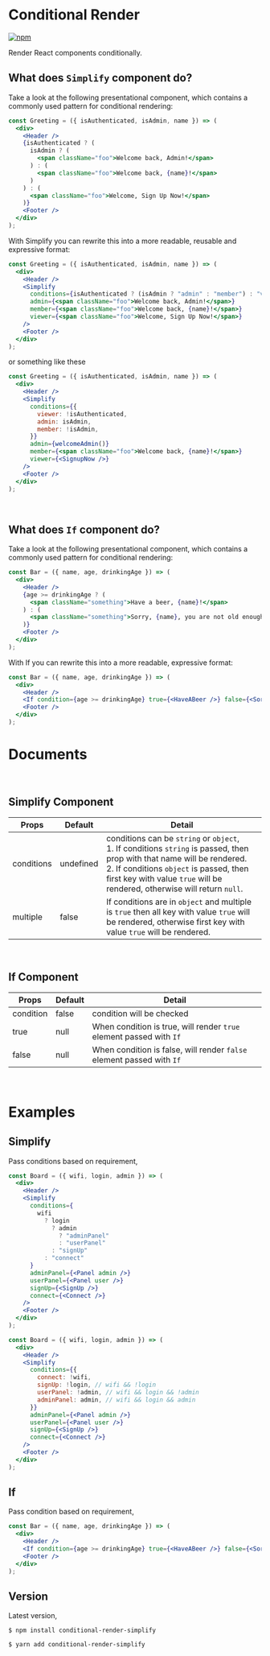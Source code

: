 # Conditional Render

[![npm](https://img.shields.io/npm/v/conditional-render-simplify?logo=npm)](https://www.npmjs.com/package/conditional-render-simplify)

Render React components conditionally.

## What does `Simplify` component do?

Take a look at the following presentational component, which contains a commonly used pattern for conditional rendering:

```jsx
const Greeting = ({ isAuthenticated, isAdmin, name }) => (
  <div>
    <Header />
    {isAuthenticated ? (
      isAdmin ? (
        <span className="foo">Welcome back, Admin!</span>
      ) : (
        <span className="foo">Welcome back, {name}!</span>
      )
    ) : (
      <span className="foo">Welcome, Sign Up Now!</span>
    )}
    <Footer />
  </div>
);
```

With Simplify you can rewrite this into a more readable, reusable and expressive format:

```jsx
const Greeting = ({ isAuthenticated, isAdmin, name }) => (
  <div>
    <Header />
    <Simplify
      conditions={isAuthenticated ? (isAdmin ? "admin" : "member") : "viewer"}
      admin={<span className="foo">Welcome back, Admin!</span>}
      member={<span className="foo">Welcome back, {name}!</span>}
      viewer={<span className="foo">Welcome, Sign Up Now!</span>}
    />
    <Footer />
  </div>
);
```

or something like these

```jsx
const Greeting = ({ isAuthenticated, isAdmin, name }) => (
  <div>
    <Header />
    <Simplify
      conditions={{
        viewer: !isAuthenticated,
        admin: isAdmin,
        member: !isAdmin,
      }}
      admin={welcomeAdmin()}
      member={<span className="foo">Welcome back, {name}!</span>}
      viewer={<SignupNow />}
    />
    <Footer />
  </div>
);
```

<br />

## What does `If` component do?

Take a look at the following presentational component, which contains a commonly used pattern for conditional rendering:

```jsx
const Bar = ({ name, age, drinkingAge }) => (
  <div>
    <Header />
    {age >= drinkingAge ? (
      <span className="something">Have a beer, {name}!</span>
    ) : (
      <span className="something">Sorry, {name}, you are not old enough.</span>
    )}
    <Footer />
  </div>
);
```

With If you can rewrite this into a more readable, expressive format:

```jsx
const Bar = ({ name, age, drinkingAge }) => (
  <div>
    <Header />
    <If condition={age >= drinkingAge} true={<HaveABeer />} false={<Sorry />} />
    <Footer />
  </div>
);
```

# Documents

<br />

## Simplify Component

| Props      | Default   | Detail                                                                                                                                                                                                                                                     |
| ---------- | --------- | ---------------------------------------------------------------------------------------------------------------------------------------------------------------------------------------------------------------------------------------------------------- |
| conditions | undefined | conditions can be `string` or `object`,<br /> 1. If conditions `string` is passed, then prop with that name will be rendered. <br /> 2. If conditions `object` is passed, then first key with value `true` will be rendered, otherwise will return `null`. |
| multiple   | false     | If conditions are in `object` and multiple is `true` then all key with value `true` will be rendered, otherwise first key with value `true` will be rendered.                                                                                              |

<br />

## If Component

| Props     | Default | Detail                                                                |
| --------- | ------- | --------------------------------------------------------------------- |
| condition | false   | condition will be checked                                             |
| true      | null    | When condition is true, will render `true` element passed with `If`   |
| false     | null    | When condition is false, will render `false` element passed with `If` |

<br />

# Examples

## Simplify

Pass conditions based on requirement,

```jsx
const Board = ({ wifi, login, admin }) => (
  <div>
    <Header />
    <Simplify
      conditions={
        wifi
          ? login
            ? admin
              ? "adminPanel"
              : "userPanel"
            : "signUp"
          : "connect"
      }
      adminPanel={<Panel admin />}
      userPanel={<Panel user />}
      signUp={<SignUp />}
      connect={<Connect />}
    />
    <Footer />
  </div>
);
```

```jsx
const Board = ({ wifi, login, admin }) => (
  <div>
    <Header />
    <Simplify
      conditions={{
        connect: !wifi,
        signUp: !login, // wifi && !login
        userPanel: !admin, // wifi && login && !admin
        adminPanel: admin, // wifi && login && admin
      }}
      adminPanel={<Panel admin />}
      userPanel={<Panel user />}
      signUp={<SignUp />}
      connect={<Connect />}
    />
    <Footer />
  </div>
);
```

## If

Pass condition based on requirement,

```jsx
const Bar = ({ name, age, drinkingAge }) => (
  <div>
    <Header />
    <If condition={age >= drinkingAge} true={<HaveABeer />} false={<Sorry />} />
    <Footer />
  </div>
);
```

## Version

Latest version,

```
$ npm install conditional-render-simplify
```

```
$ yarn add conditional-render-simplify
```
